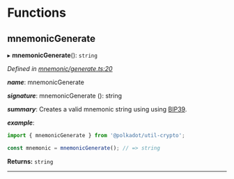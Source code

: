 

# Functions

<a id="mnemonicgenerate"></a>

##  mnemonicGenerate

▸ **mnemonicGenerate**(): `string`

*Defined in [mnemonic/generate.ts:20](https://github.com/polkadot-js/common/blob/294c255/packages/util-crypto/src/mnemonic/generate.ts#L20)*

*__name__*: mnemonicGenerate

*__signature__*: mnemonicGenerate (): string

*__summary__*: Creates a valid mnemonic string using using [BIP39](https://github.com/bitcoin/bips/blob/master/bip-0039.mediawiki).

*__example__*:   

```javascript
import { mnemonicGenerate } from '@polkadot/util-crypto';

const mnemonic = mnemonicGenerate(); // => string
```

**Returns:** `string`

___

